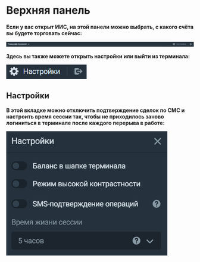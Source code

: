 # Верхняя панель
**Если у вас открыт ИИС, на этой панели можно выбрать, с какого счёта вы будете торговать сейчас:**

![alt text](topbar.png) 

**Здесь вы также можете открыть настройки или выйти из терминала:** 

![alt text](topbar_2.png)

## Настройки
**В этой вкладке можно отключить подтверждение сделок по СМС и настроить время сессии так, чтобы не приходилось заново логиниться в терминале после каждого
перерыва в работе:**

![alt text](settings.png)
